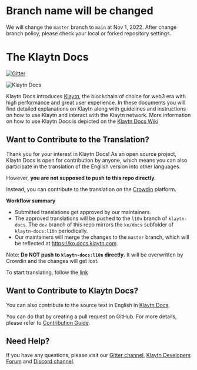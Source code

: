 # Branch name will be changed

We will change the `master` branch to `main` at Nov 1, 2022. 
After change branch policy, please check your local or forked repository settings.

# The Klaytn Docs

[![Gitter](https://badges.gitter.im/klaytn/klaytn-docs.svg)](https://gitter.im/klaytn/klaytn-docs?utm_source=badge&utm_medium=badge&utm_campaign=pr-badge)

![Klaytn Docs](images/klaytn.png)

Klaytn Docs introduces [Klaytn](https://klaytn.foundation/), the blockchain of choice for web3 era with high performance and great user experience. In these documents you will find detailed explanations on Klaytn along with guidelines and instructions on how to use Klaytn and interact with the Klaytn network. More information on how to use Klaytn Docs is depicted on the [Klaytn Docs Wiki](https://github.com/klaytn/klaytn-docs/wiki)

## Want to Contribute to the Translation? <a id="want-to-translate"></a>

Thank you for your interest in Klaytn Docs! As an open source project, Klaytn Docs is open for contribution by anyone, which means you can also participate in the translation of the English version into other languages.

However, **you are not supposed to push to this repo directly.** 

Instead, you can contribute to the translation on the [Crowdin](https://crowdin.com/project/klaytn-docs) platform.

**Workflow summary**

- Submitted translations get approved by our maintainers.
- The approved translations will be pushed to the `l10n` branch of `klaytn-docs`. The `dev` branch of this repo mirrors the `ko/docs` subfolder of `klaytn-docs:l10n` periodically. 
- Our maintainers will merge the changes to the `master` branch, which will be reflected at https://ko.docs.klaytn.com. 

Note: **Do NOT push to `klaytn-docs:l10n` directly.** It will be overwritten by Crowdin and the changes will get lost.

To start translating, follow the [link](https://crowdin.com/project/klaytn-docs/invite?d=85n6j4j675t683c3h463e3t6c3q4r48383d3)

## Want to Contribute to Klaytn Docs? <a id="want-to-contribute"></a>

You can also contribute to the source text in English in [Klaytn Docs](https://github.com/klaytn/klaytn-docs).

You can do that by creating a pull request on GitHub. For more details, please refer to [Contribution Guide](https://github.com/klaytn/klaytn-docs/wiki#contributing).

## Need Help? <a href="#need-help" id="need-help"></a>

If you have any questions, please visit our [Gitter channel](https://gitter.im/klaytn/klaytn-docs?utm_source=share-link&utm_medium=link&utm_campaign=share-link), [Klaytn Developers Forum](https://forum.klaytn.com/) and [Discord channel](https://discord.gg/mWsHFqN5Zf).

